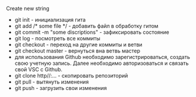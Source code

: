 Create new string

* git init - инициализация гита
* git add /* some file */ - добавить файл в обработку гитом
* git commit -m "some discriptions" - зафиксировать состояние
* git log - посмотреть все коммиты
* git checkout - переход на другие коммиты и ветви
* git checkout master - вернуться вна ветвь мастер
* для использования Github необходимо зарегистрироваться, создать свою учетную запись. Далее необходимо авторизоваться  и связать свой VSC с Github.
* git clone http//:... - скопировать репозиторий
* git pull - вытянуть изменения
* git push - загрузить свои изменения 